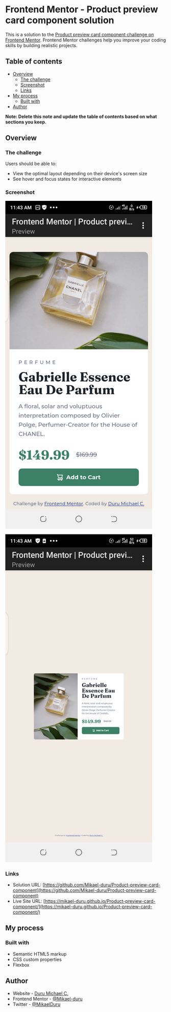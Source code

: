# Frontend Mentor - Product preview card component solution

This is a solution to the [Product preview card component challenge on Frontend Mentor](https://www.frontendmentor.io/challenges/product-preview-card-component-GO7UmttRfa). Frontend Mentor challenges help you improve your coding skills by building realistic projects. 

## Table of contents

- [Overview](#overview)
  - [The challenge](#the-challenge)
  - [Screenshot](#screenshot)
  - [Links](#links)
- [My process](#my-process)
  - [Built with](#built-with)
- [Author](#author)

**Note: Delete this note and update the table of contents based on what sections you keep.**

## Overview

### The challenge

Users should be able to:

- View the optimal layout depending on their device's screen size
- See hover and focus states for interactive elements

### Screenshot

![screenshot of mobile view solution](./images/Screenshot-mobile.png)

![screenshot of desktop view solution](./images/Screenshot-desktop.png)

### Links

- Solution URL: [https://github.com/Mikael-duru/Product-preview-card-component](https://github.com/Mikael-duru/Product-preview-card-component)
- Live Site URL: [https://mikael-duru.github.io/Product-preview-card-component/](https://mikael-duru.github.io/Product-preview-card-component/)

## My process

### Built with

- Semantic HTML5 markup
- CSS custom properties
- Flexbox

## Author

- Website - [Duru Michael C.](https://www.your-site.com)
- Frontend Mentor - [@Mikael-duru](https://www.frontendmentor.io/profile/mikael-duru)
- Twitter - [@MikaelDuru](https://www.twitter.com/mikaelduru)